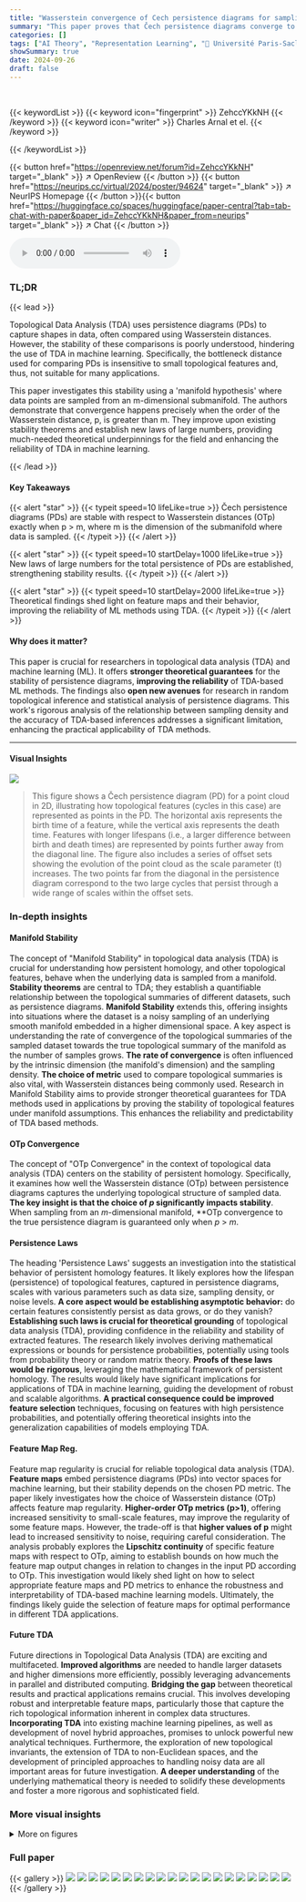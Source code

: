 ```yaml
---
title: "Wasserstein convergence of Cech persistence diagrams for samplings of submanifolds"
summary: "This paper proves that Čech persistence diagrams converge to the true underlying shape precisely when using Wasserstein distances with p > m, where m is the submanifold dimension, significantly advanc..."
categories: []
tags: ["AI Theory", "Representation Learning", "🏢 Université Paris-Saclay, Inria",]
showSummary: true
date: 2024-09-26
draft: false
---
```


<br>

{{< keywordList >}}
{{< keyword icon="fingerprint" >}} ZehccYKkNH {{< /keyword >}}
{{< keyword icon="writer" >}} Charles Arnal et el. {{< /keyword >}}
 
{{< /keywordList >}}

{{< button href="https://openreview.net/forum?id=ZehccYKkNH" target="_blank" >}}
↗ OpenReview
{{< /button >}}
{{< button href="https://neurips.cc/virtual/2024/poster/94624" target="_blank" >}}
↗ NeurIPS Homepage
{{< /button >}}{{< button href="https://huggingface.co/spaces/huggingface/paper-central?tab=tab-chat-with-paper&paper_id=ZehccYKkNH&paper_from=neurips" target="_blank" >}}
↗ Chat
{{< /button >}}



<audio controls>
    <source src="https://ai-paper-reviewer.com/ZehccYKkNH/podcast.wav" type="audio/wav">
    Your browser does not support the audio element.
</audio>


### TL;DR


{{< lead >}}

Topological Data Analysis (TDA) uses persistence diagrams (PDs) to capture shapes in data, often compared using Wasserstein distances.  However, the stability of these comparisons is poorly understood, hindering the use of TDA in machine learning.  Specifically, the bottleneck distance used for comparing PDs is insensitive to small topological features and, thus, not suitable for many applications.

This paper investigates this stability using a 'manifold hypothesis' where data points are sampled from an m-dimensional submanifold. The authors demonstrate that convergence happens precisely when the order of the Wasserstein distance, p, is greater than m. They improve upon existing stability theorems and establish new laws of large numbers, providing much-needed theoretical underpinnings for the field and enhancing the reliability of TDA in machine learning.

{{< /lead >}}


#### Key Takeaways

{{< alert "star" >}}
{{< typeit speed=10 lifeLike=true >}} Čech persistence diagrams (PDs) are stable with respect to Wasserstein distances (OTp) exactly when p > m, where m is the dimension of the submanifold where data is sampled. {{< /typeit >}}
{{< /alert >}}

{{< alert "star" >}}
{{< typeit speed=10 startDelay=1000 lifeLike=true >}} New laws of large numbers for the total persistence of PDs are established, strengthening stability results. {{< /typeit >}}
{{< /alert >}}

{{< alert "star" >}}
{{< typeit speed=10 startDelay=2000 lifeLike=true >}} Theoretical findings shed light on feature maps and their behavior, improving the reliability of ML methods using TDA. {{< /typeit >}}
{{< /alert >}}

#### Why does it matter?
This paper is crucial for researchers in topological data analysis (TDA) and machine learning (ML). It offers **stronger theoretical guarantees** for the stability of persistence diagrams, **improving the reliability** of TDA-based ML methods.  The findings also **open new avenues** for research in random topological inference and statistical analysis of persistence diagrams.  This work's rigorous analysis of the relationship between sampling density and the accuracy of TDA-based inferences addresses a significant limitation, enhancing the practical applicability of TDA methods.

------
#### Visual Insights



![](https://ai-paper-reviewer.com/ZehccYKkNH/figures_1_1.jpg)

> This figure shows a Čech persistence diagram (PD) for a point cloud in 2D, illustrating how topological features (cycles in this case) are represented as points in the PD. The horizontal axis represents the birth time of a feature, while the vertical axis represents the death time. Features with longer lifespans (i.e., a larger difference between birth and death times) are represented by points further away from the diagonal line.  The figure also includes a series of offset sets showing the evolution of the point cloud as the scale parameter (t) increases. The two points far from the diagonal in the persistence diagram correspond to the two large cycles that persist through a wide range of scales within the offset sets.







### In-depth insights


#### Manifold Stability
The concept of "Manifold Stability" in topological data analysis (TDA) is crucial for understanding how persistent homology, and other topological features, behave when the underlying data is sampled from a manifold. **Stability theorems** are central to TDA; they establish a quantifiable relationship between the topological summaries of different datasets, such as persistence diagrams.  **Manifold Stability** extends this, offering insights into situations where the dataset is a noisy sampling of an underlying smooth manifold embedded in a higher dimensional space.  A key aspect is understanding the rate of convergence of the topological summaries of the sampled dataset towards the true topological summary of the manifold as the number of samples grows.  **The rate of convergence** is often influenced by the intrinsic dimension (the manifold's dimension) and the sampling density.  **The choice of metric** used to compare topological summaries is also vital, with Wasserstein distances being commonly used.  Research in Manifold Stability aims to provide stronger theoretical guarantees for TDA methods used in applications by proving the stability of topological features under manifold assumptions. This enhances the reliability and predictability of TDA based methods.

#### OTp Convergence
The concept of "OTp Convergence" in the context of topological data analysis (TDA) centers on the stability of persistent homology.  Specifically, it examines how well the Wasserstein distance (OTp) between persistence diagrams captures the underlying topological structure of sampled data.  **The key insight is that the choice of *p* significantly impacts stability**.  When sampling from an *m*-dimensional manifold, **OTp convergence to the true persistence diagram is guaranteed only when *p* > *m*.

#### Persistence Laws
The heading 'Persistence Laws' suggests an investigation into the statistical behavior of persistent homology features.  It likely explores how the lifespan (persistence) of topological features, captured in persistence diagrams, scales with various parameters such as data size, sampling density, or noise levels.  **A core aspect would be establishing asymptotic behavior:** do certain features consistently persist as data grows, or do they vanish?  **Establishing such laws is crucial for theoretical grounding** of topological data analysis (TDA), providing confidence in the reliability and stability of extracted features. The research likely involves deriving mathematical expressions or bounds for persistence probabilities, potentially using tools from probability theory or random matrix theory.  **Proofs of these laws would be rigorous**, leveraging the mathematical framework of persistent homology. The results would likely have significant implications for applications of TDA in machine learning, guiding the development of robust and scalable algorithms. **A practical consequence could be improved feature selection** techniques, focusing on features with high persistence probabilities, and potentially offering theoretical insights into the generalization capabilities of models employing TDA.

#### Feature Map Reg.
Feature map regularity is crucial for reliable topological data analysis (TDA).  **Feature maps** embed persistence diagrams (PDs) into vector spaces for machine learning, but their stability depends on the chosen PD metric.  The paper likely investigates how the choice of Wasserstein distance (OTp) affects feature map regularity.  **Higher-order OTp metrics (p>1)**, offering increased sensitivity to small-scale features, may improve the regularity of some feature maps.  However, the trade-off is that **higher values of p** might lead to increased sensitivity to noise, requiring careful consideration.  The analysis probably explores the **Lipschitz continuity** of specific feature maps with respect to OTp, aiming to establish bounds on how much the feature map output changes in relation to changes in the input PD according to OTp. This investigation would likely shed light on how to select appropriate feature maps and PD metrics to enhance the robustness and interpretability of TDA-based machine learning models.  Ultimately, the findings likely guide the selection of feature maps for optimal performance in different TDA applications.

#### Future TDA
Future directions in Topological Data Analysis (TDA) are exciting and multifaceted.  **Improved algorithms** are needed to handle larger datasets and higher dimensions more efficiently, possibly leveraging advancements in parallel and distributed computing.  **Bridging the gap** between theoretical results and practical applications remains crucial.  This involves developing robust and interpretable feature maps, particularly those that capture the rich topological information inherent in complex data structures.  **Incorporating TDA** into existing machine learning pipelines, as well as development of novel hybrid approaches, promises to unlock powerful new analytical techniques.  Furthermore, the exploration of new topological invariants, the extension of TDA to non-Euclidean spaces, and the development of principled approaches to handling noisy data are all important areas for future investigation. **A deeper understanding** of the underlying mathematical theory is needed to solidify these developments and foster a more rigorous and sophisticated field.


### More visual insights

<details>
<summary>More on figures
</summary>


![](https://ai-paper-reviewer.com/ZehccYKkNH/figures_3_1.jpg)

> This figure shows persistence diagrams of a manifold M (in red) and a subset A of M (in black).  It illustrates the three regions identified in Theorem 2.2 of the paper. Region (1) near the diagonal contains points corresponding to small-scale topological features.  Region (2) shows points that survive small perturbations but whose positions are still affected by the approximation, and Region (3) contains large-scale features whose positions are precisely controlled.


![](https://ai-paper-reviewer.com/ZehccYKkNH/figures_4_1.jpg)

> This figure shows a visualization of a generic torus, which is a type of geometric object studied in the paper.  A torus is a three-dimensional surface shaped like a donut.  The term 'generic' implies the torus has properties that make it suitable for the mathematical analysis in the paper, specifically concerning the distance function to the surface and the stability of persistent homology.  The coloring likely represents some topological or geometric property of the surface.


![](https://ai-paper-reviewer.com/ZehccYKkNH/figures_7_1.jpg)

> The figure shows the Čech persistence diagram (left) of a sample of 104 points on a generic torus, with points categorized into three regions based on their proximity to the diagonal.  The persistence images (right) illustrate the impact of different weight parameters (p = 0, 1, 2, 4) on the representation of persistence features. 


![](https://ai-paper-reviewer.com/ZehccYKkNH/figures_8_1.jpg)

> This figure shows the log-log plots of the total persistence Persp(dgmᵢ(An)) against the number of samples n.  It presents three scenarios: points sampled on a circle (i=0, left), points sampled on a torus (i=0, center), and points sampled on a torus (i=1, right).  The dashed lines indicate the theoretical slopes (1-p/m), which are related to the convergence rate of the total persistence as described in Theorem 4.1. The convergence is expected for the case of p > m.


![](https://ai-paper-reviewer.com/ZehccYKkNH/figures_8_2.jpg)

> The figure shows the convergence of the random measure µn,i to µf,i in the Wasserstein distance. The left panel shows the heatmap of the measure µn,i for n=50000, approximated by kernel density estimation. The central panel shows the heatmap of the theoretical limit µf,i computed using the change of variable formula. The right panel shows the convergence of the OT2 distance between µn,i and µf,i to 0 as n increases.


</details>






### Full paper

{{< gallery >}}
<img src="https://ai-paper-reviewer.com/ZehccYKkNH/1.png" class="grid-w50 md:grid-w33 xl:grid-w25" />
<img src="https://ai-paper-reviewer.com/ZehccYKkNH/2.png" class="grid-w50 md:grid-w33 xl:grid-w25" />
<img src="https://ai-paper-reviewer.com/ZehccYKkNH/3.png" class="grid-w50 md:grid-w33 xl:grid-w25" />
<img src="https://ai-paper-reviewer.com/ZehccYKkNH/4.png" class="grid-w50 md:grid-w33 xl:grid-w25" />
<img src="https://ai-paper-reviewer.com/ZehccYKkNH/5.png" class="grid-w50 md:grid-w33 xl:grid-w25" />
<img src="https://ai-paper-reviewer.com/ZehccYKkNH/6.png" class="grid-w50 md:grid-w33 xl:grid-w25" />
<img src="https://ai-paper-reviewer.com/ZehccYKkNH/7.png" class="grid-w50 md:grid-w33 xl:grid-w25" />
<img src="https://ai-paper-reviewer.com/ZehccYKkNH/8.png" class="grid-w50 md:grid-w33 xl:grid-w25" />
<img src="https://ai-paper-reviewer.com/ZehccYKkNH/9.png" class="grid-w50 md:grid-w33 xl:grid-w25" />
<img src="https://ai-paper-reviewer.com/ZehccYKkNH/10.png" class="grid-w50 md:grid-w33 xl:grid-w25" />
<img src="https://ai-paper-reviewer.com/ZehccYKkNH/11.png" class="grid-w50 md:grid-w33 xl:grid-w25" />
<img src="https://ai-paper-reviewer.com/ZehccYKkNH/12.png" class="grid-w50 md:grid-w33 xl:grid-w25" />
<img src="https://ai-paper-reviewer.com/ZehccYKkNH/13.png" class="grid-w50 md:grid-w33 xl:grid-w25" />
<img src="https://ai-paper-reviewer.com/ZehccYKkNH/14.png" class="grid-w50 md:grid-w33 xl:grid-w25" />
<img src="https://ai-paper-reviewer.com/ZehccYKkNH/15.png" class="grid-w50 md:grid-w33 xl:grid-w25" />
<img src="https://ai-paper-reviewer.com/ZehccYKkNH/16.png" class="grid-w50 md:grid-w33 xl:grid-w25" />
<img src="https://ai-paper-reviewer.com/ZehccYKkNH/17.png" class="grid-w50 md:grid-w33 xl:grid-w25" />
<img src="https://ai-paper-reviewer.com/ZehccYKkNH/18.png" class="grid-w50 md:grid-w33 xl:grid-w25" />
<img src="https://ai-paper-reviewer.com/ZehccYKkNH/19.png" class="grid-w50 md:grid-w33 xl:grid-w25" />
<img src="https://ai-paper-reviewer.com/ZehccYKkNH/20.png" class="grid-w50 md:grid-w33 xl:grid-w25" />
{{< /gallery >}}